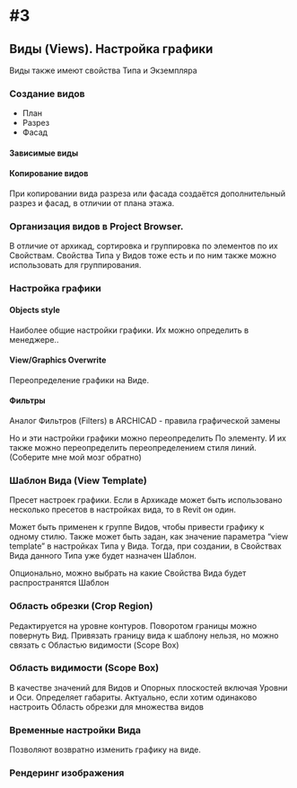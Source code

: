 # \#3

## Виды \(Views\). Настройка графики

Виды также имеют свойства Типа и Экземпляра

### Создание видов

* План
* Разрез
* Фасад

#### Зависимые виды

#### Копирование видов

При копировании вида разреза или фасада создаётся дополнительный разрез и фасад, в отличии от плана этажа.

### Организация видов в Project Browser.

В отличие от архикад, сортировка и группировка по элементов по их Свойствам. Свойства Типа у Видов тоже есть и по ним также можно использовать для группирования.

### Настройка графики

#### Objects style

Наиболее общие настройки графики. Их можно определить в менеджере..

#### View/Graphics Overwrite

Переопределение графики на Виде.

#### Фильтры

Аналог Фильтров \(Filters\) в ARCHICAD - правила графической замены

Но и эти настройки графики можно переопределить По элементу. И их также можно переопределить переопределением стиля линий. \(Соберите мне мой мозг обратно\)

### Шаблон Вида \(View Template\)

Пресет настроек графики. Если в Архикаде может быть использовано несколько пресетов в настройках вида, то в Revit он один.

Может быть применен к группе Видов, чтобы привести графику к одному стилю. Также может быть задан, как значение параметра “view template” в настройках Типа у Вида. Тогда, при создании, в Свойствах Вида данного Типа  уже будет назначен Шаблон.

Опционально, можно выбрать на какие Свойства Вида будет распространятся Шаблон

### Область обрезки \(Crop Region\)

Редактируется на уровне контуров. Поворотом границы можно повернуть Вид. Привязать границу вида к шаблону нельзя, но можно связать с Областью видимости \(Scope Box\)

### Область видимости \(Scope Box\)

В качестве значений для Видов и Опорных плоскостей включая Уровни и Оси. Определяет габариты. Актуально, если хотим одинаково настроить Область обрезки для множества видов

### Временные настройки Вида

Позволяют возвратно изменить графику на виде. 

### Рендеринг изображения

